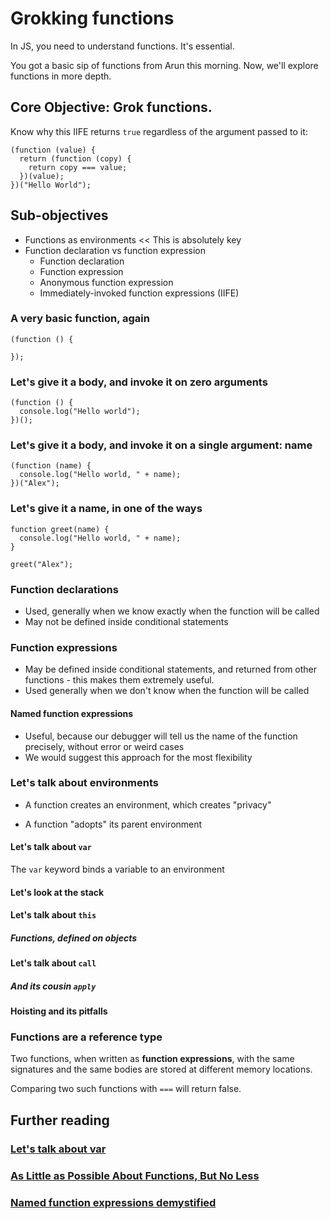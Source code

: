 # Grokking functions

In JS, you need to understand functions. It's essential. 

You got a basic sip of functions from Arun this morning.
Now, we'll explore functions in more depth.

## Core Objective: Grok functions.

Know why this IIFE returns `true` regardless of the argument passed
to it:

```
(function (value) {
  return (function (copy) {
    return copy === value;
  })(value);
})("Hello World");
```

## Sub-objectives

* Functions as environments << This is absolutely key
* Function declaration vs function expression
  * Function declaration
  * Function expression
  * Anonymous function expression
  * Immediately-invoked function expressions (IIFE)

### A very basic function, again

```
(function () {

});
```

### Let's give it a body, and invoke it on zero arguments

```
(function () {
  console.log("Hello world");
})();
```

### Let's give it a body, and invoke it on a single argument: name 

```
(function (name) {
  console.log("Hello world, " + name);
})("Alex");
```

### Let's give it a name, in one of the ways

```
function greet(name) {
  console.log("Hello world, " + name);
}

greet("Alex");
```

### Function declarations

* Used, generally when we know exactly when the function will be called
* May not be defined inside conditional statements

### Function expressions

* May be defined inside conditional statements, and returned from other
  functions - this makes them extremely useful.
* Used generally when we don't know when the function will be called

#### Named function expressions

* Useful, because our debugger will tell us the name of the function
  precisely, without error or weird cases
* We would suggest this approach for the most flexibility

### Let's talk about environments

* A function creates an environment, which creates "privacy"

* A function "adopts" its parent environment

#### Let's talk about `var`

The `var` keyword binds a variable to an environment

#### Let's look at the stack

#### Let's talk about `this`

##### Functions, defined on objects

#### Let's talk about `call`

##### And its cousin `apply`

#### Hoisting and its pitfalls

### Functions are a reference type

Two functions, when written as **function expressions**, with the same
signatures and the same bodies are stored at different memory locations.

Comparing two such functions with `===` will return false.

## Further reading

### [Let's talk about var](https://leanpub.com/javascript-allonge/read#let)
### [As Little as Possible About Functions, But No Less](https://leanpub.com/javascript-allonge/read#functions)
### [Named function expressions demystified](http://kangax.github.io/nfe/)
